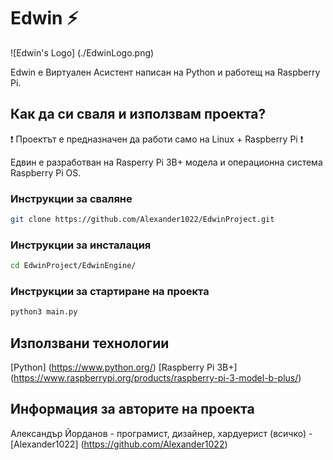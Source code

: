 # Edwin :zap:

![Edwin's Logo] (./EdwinLogo.png)

Edwin е Виртуален Асистент написан на Python и работещ на Raspberry Pi. 

## Как да си сваля и използвам проекта?

:heavy_exclamation_mark: Проектът е предназначен да работи само на Linux + Raspberry Pi :heavy_exclamation_mark:

Едвин е разработван на Rasperry Pi 3B+ модела и операционна система Raspberry Pi OS.

### Инструкции за сваляне

```bash
git clone https://github.com/Alexander1022/EdwinProject.git
```

### Инструкции за инсталация

```bash
cd EdwinProject/EdwinEngine/
```

### Инструкции за стартиране на проекта
```bash
python3 main.py
```

## Използвани технологии
[Python] (https://www.python.org/)
[Raspberry Pi 3B+] (https://www.raspberrypi.org/products/raspberry-pi-3-model-b-plus/)

## Информация за авторите на проекта
Александър Йорданов - програмист, дизайнер, хардуерист (всичко) - [Alexander1022] (https://github.com/Alexander1022)
